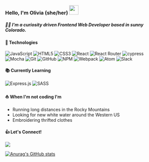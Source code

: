 ### Hello, I'm Olivia (she/her) <img src="https://media.giphy.com/media/hvRJCLFzcasrR4ia7z/giphy.gif" width="30px"/>
##### :woman_technologist: I'm a curiosity driven Frontend Web Developer based in sunny Colorado.

<!-- #### :woman_technologist: About Me
- I'm a Frontend Developer based in sunny Colorado
- I'm most interested in the places where technology and sustainablity intersect
- I love working in a collaborative team environment -->

#### :floppy_disk: Technologies 
![JavaScript](https://img.shields.io/badge/javascript-%23323330.svg?style=for-the-badge&logo=javascript&logoColor=%23F7DF1E)
![HTML5](https://img.shields.io/badge/html5-%23E34F26.svg?style=for-the-badge&logo=html5&logoColor=white)
![CSS3](https://img.shields.io/badge/css3-%231572B6.svg?style=for-the-badge&logo=css3&logoColor=white)
![React](https://img.shields.io/badge/react-%2320232a.svg?style=for-the-badge&logo=react&logoColor=%2361DAFB)
![React Router](https://img.shields.io/badge/React_Router-CA4245?style=for-the-badge&logo=react-router&logoColor=white)
![cypress](https://img.shields.io/badge/-cypress-%23E5E5E5?style=for-the-badge&logo=cypress&logoColor=058a5e)
![Mocha](https://img.shields.io/badge/-mocha-%238D6748?style=for-the-badge&logo=mocha&logoColor=white)
![Git](https://img.shields.io/badge/git-%23F05033.svg?style=for-the-badge&logo=git&logoColor=white)
![GitHub](https://img.shields.io/badge/github-%23121011.svg?style=for-the-badge&logo=github&logoColor=white)
![NPM](https://img.shields.io/badge/NPM-%23000000.svg?style=for-the-badge&logo=npm&logoColor=white)
![Webpack](https://img.shields.io/badge/webpack-%238DD6F9.svg?style=for-the-badge&logo=webpack&logoColor=black)
![Atom](https://img.shields.io/badge/Atom-%2366595C.svg?style=for-the-badge&logo=atom&logoColor=white)
![Slack](https://img.shields.io/badge/Slack-4A154B?style=for-the-badge&logo=slack&logoColor=white)

#### :books: Currently Learning 
![Express.js](https://img.shields.io/badge/express.js-%23404d59.svg?style=for-the-badge&logo=express&logoColor=%2361DAFB)
![SASS](https://img.shields.io/badge/SASS-hotpink.svg?style=for-the-badge&logo=SASS&logoColor=white)

#### :boat: When I'm not coding I'm
- Running long distances in the Rocky Mountains
- Looking for new white water around the Western US
- Embroidering thrifted clothes

#### :thumbsup: Let's Connect! 
<div id="badges">
  <a href="www.linkedin.com/in/-olivia-whitehead">
    <img src=https://img.shields.io/badge/LinkedIn-blue?logo=linkedin&logoColor=white&style=for-the-badge>
  </a>
</div>


[![Anurag's GitHub stats](https://github-readme-stats.vercel.app/apiwhiteheadol)](https://github.com/anuraghazra/github-readme-stats)

<!-- #### :fire: My Stats
[![My GitHub Stats](https://github-readme-stats.vercel.app/api/?username=whiteheadol&count_private=true&theme=tokyonight&showicons=true)]()

[![My GitHub Language Stats](https://github-readme-stats.vercel.app/api/top-langs/?username=whiteheadol&langs_count=5&theme=tokyonight)]() -->




<!-- - Reading books about food -->

<!--
**whiteheadol/whiteheadol** is a ✨ _special_ ✨ repository because its `README.md` (this file) appears on your GitHub profile.

Here are some ideas to get you started:



- 🔭 I’m currently working on ...
- 🌱 I’m currently learning ...
- 👯 I’m looking to collaborate on ...
- 🤔 I’m looking for help with ...
- 💬 Ask me about ...
- 📫 How to reach me: ...
- 😄 Pronouns: ...
- ⚡ Fun fact: ...
-->
